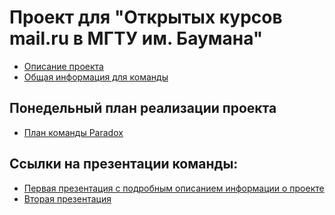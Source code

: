 # Проект для "Открытых курсов mail.ru в МГТУ им. Баумана"
* [Описание проекта](https://github.com/zakolm/project_for_park_mail_c/wiki)
* [Общая информация для команды](https://github.com/zakolm/project_for_park_mail_c/wiki/Info_for_team)

## Понедельный план реализации проекта
* [План команды Paradox](https://docs.google.com/document/d/1A_xj8LEW49991LkaBIO1mP00fuNBhodSHSgQlDNwefI/edit)

## Ссылки на презентации команды:
* [Первая презентация с подробным описанием информации о проекте](https://docs.google.com/presentation/d/1FhypulSBACC1gwKv_m8ivfvCCtFk8VqE666xVUdsii8/edit#slide=id.g29ce135b37_0_17)
* [Вторая презентация]()
